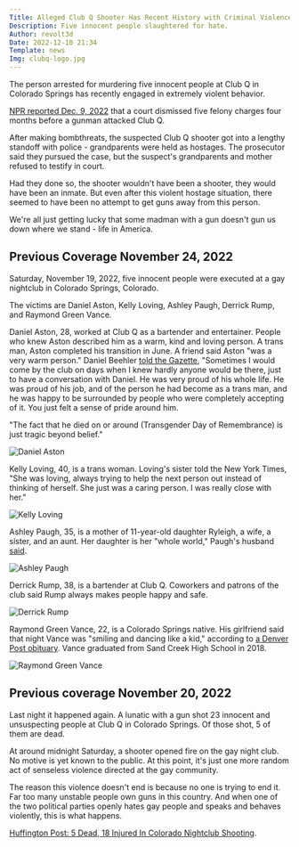```yaml
---
Title: Alleged Club Q Shooter Has Recent History with Criminal Violence
Description: Five innocent people slaughtered for hate.
Author: revolt3d
Date: 2022-12-10 21:34
Template: news
Img: clubq-logo.jpg
---
```

The person arrested for murdering five innocent people at Club Q in Colorado Springs has recently engaged in extremely violent behavior.

[NPR reported Dec. 9, 2022](https://www.npr.org/2022/12/09/1141803798/the-colorado-shooting-suspects-2021-case-dropped-for-lack-of-cooperation-da-says) that a court dismissed five felony charges four months before a gunman attacked Club Q.

After making bombthreats, the suspected Club Q shooter got into a lengthy standoff with police - grandparents were held as hostages. The prosecutor said they pursued the case, but the suspect's grandparents and mother refused to testify in court.

Had they done so, the shooter wouldn't have been a shooter, they would have been an inmate. But even after this violent hostage situation, there seemed to have been no attempt to get guns away from this person.

We're all just getting lucky that some madman with a gun doesn't gun us down where we stand - life in America.

## Previous Coverage November 24, 2022

Saturday, November 19, 2022, five innocent people were executed at a gay nightclub in Colorado Springs, Colorado.

The victims are Daniel Aston, Kelly Loving, Ashley Paugh, Derrick Rump, and Raymond Green Vance.

Daniel Aston, 28, worked at Club Q as a bartender and entertainer. People who knew Aston described him as a warm, kind and loving person. A trans man, Aston completed his transition in June. A friend said Aston "was a very warm person." Daniel Beehler [told the Gazette](https://gazette.com/news/club-q-victim-daniel-aston-drag-king-bartender-was-the-best-version-of-heaven/article_fe5cb4ec-6aa9-11ed-a7e6-0f796caaf928.html), "Sometimes I would come by the club on days when I knew hardly anyone would be there, just to have a conversation with Daniel. He was very proud of his whole life. He was proud of his job, and of the person he had become as a trans man, and he was happy to be surrounded by people who were completely accepting of it. You just felt a sense of pride around him.

"The fact that he died on or around (Transgender Day of Remembrance) is just tragic beyond belief."

![Daniel Aston](%assets_url%/daniel-aston.jpg)

Kelly Loving, 40, is a trans woman. Loving's sister told the New York Times, "She was loving, always trying to help the next person out instead of thinking of herself. She just was a caring person. I was really close with her."

![Kelly Loving](%assets_url%/kelly-loving.jpg)

Ashley Paugh, 35, is a mother of 11-year-old daughter Ryleigh, a wife, a sister, and an aunt. Her daughter is her "whole world," Paugh's husband [said](https://www.denverpost.com/2022/11/21/club-q-shooting-victim-ashley-paugh-obit/).

![Ashley Paugh](%assets_url%/ashley-paugh.jpg)

Derrick Rump, 38, is a bartender at Club Q. Coworkers and patrons of the club said Rump always makes people happy and safe.

![Derrick Rump](%assets_url%/derrick-rump.jpg)

Raymond Green Vance, 22, is a Colorado Springs native. His girlfriend said that night Vance was "smiling and dancing like a kid," according to [a Denver Post obituary](https://www.denverpost.com/2022/11/21/club-q-shooting-victim-raymond-green-vance-obit/). Vance graduated from Sand Creek High School in 2018.

![Raymond Green Vance](%assets_url%/raymond-green-vance.jpg)

## Previous coverage November 20, 2022
Last night it happened again. A lunatic with a gun shot 23 innocent and unsuspecting people at Club Q in Colorado Springs. Of those shot, 5 of them are dead.

At around midnight Saturday, a shooter opened fire on the gay night club. No motive is yet known to the public. At this point, it's just one more random act of senseless violence directed at the gay community. 

The reason this violence doesn't end is because no one is trying to end it. Far too many unstable people own guns in this country. And when one of the two political parties openly hates gay people and speaks and behaves violently, this is what happens.

[Huffington Post: 5 Dead, 18 Injured In Colorado Nightclub Shooting](https://www.huffpost.com/entry/club-q-colorado-springs-shooting_n_637a0ba0e4b0c57396217343).